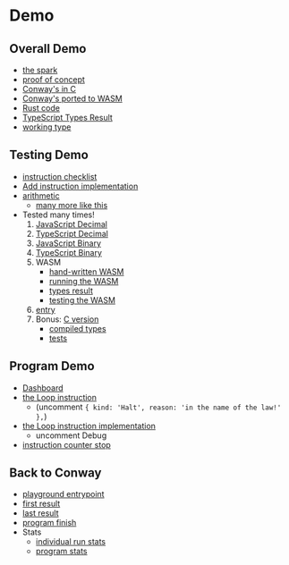 # Demo

## Overall Demo

- [the spark](./packages/playground/conway-stateless/conway-types.ts)
- [proof of concept](./packages/playground/doom/doom-frame.ts)
- [Conway's in C](./packages/conformance-tests/from-c/conway.c)
- [Conway's ported to WASM](./packages/conformance-tests/from-c/conway.wat)
- [Rust code](./src/handle_module.rs)
- [TypeScript Types Result](./packages/conformance-tests/from-c/c-add.actual.ts)
- [working type](./packages/playground/evaluate/results/results.ts)

## Testing Demo

- [instruction checklist](./README.md)
- [Add instruction implementation](./packages/ts-type-math/add.ts)
- [arithmetic](./packages/ts-type-math/test-cases/arithmetic.ts)
  - [many more like this](./packages/ts-type-math/test-cases/comparison.ts)
- Tested many times!
  1. [JavaScript Decimal](./packages/ts-type-math/add-decimal.test.ts)
  2. [TypeScript Decimal](./packages/ts-type-math/add-decimal.test.ts)
  3. [JavaScript Binary](./packages/ts-type-math/add-binary.test.ts)
  4. [TypeScript Binary](./packages/ts-type-math/add-binary.test.ts)
  5. WASM
     - [hand-written WASM](./packages/conformance-tests/from-wat/add.wat)
     - [running the WASM](./packages/conformance-tests/utils.ts)
     - [types result](./packages/conformance-tests/from-wat/add.actual.ts)
     - [testing the WASM](./packages/conformance-tests/from-wat/add.test.ts)
  6. [entry](from-wat/add.test.ts)
  7. Bonus: [C version](./packages/conformance-tests/from-c/c-add.c)
     - [compiled types](./packages/conformance-tests/from-c/c-add.wat)
     - [tests](./packages/conformance-tests/from-c/c-add.test.ts)

## Program Demo

- [Dashboard](./packages/playground/david-blass-incredibleness.ts)
- [the Loop instruction](./packages/conformance-tests/from-wat/loop.actual.ts)
  - (uncomment `{ kind: 'Halt', reason: 'in the name of the law!' },`)
- [the Loop instruction implementation](./packages/wasm-to-typescript-types/instructions/control-flow.ts)
  - uncomment Debug
- [instruction counter stop](./packages/playground/david-blass-incredibleness.ts)

## Back to Conway

- [playground entrypoint](./packages/playground/evaluate/playground.ts)
- [first result](./packages/playground/evaluate/results/results-000000.ts)
- [last result](./packages/playground/evaluate/results/results-187800.ts)
- [program finish](./packages/playground/evaluate/results/results.ts)
- Stats
  - [individual run stats](./packages/playground/evaluate/results/stats/stats-041000.json)
  - [program stats](./packages/playground/evaluate/results/stats/program-stats.json)
